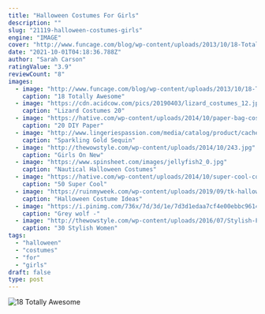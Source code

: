 ```yaml
---
title: "Halloween Costumes For Girls"
description: ""
slug: "21119-halloween-costumes-girls"
engine: "IMAGE"
cover: "http://www.funcage.com/blog/wp-content/uploads/2013/10/18-Totally-Awesome-Kids-Halloween-Costumes-003.jpg"
date: "2021-10-01T04:18:36.788Z"
author: "Sarah Carson"
ratingValue: "3.9"
reviewCount: "8"
images:
  - image: "http://www.funcage.com/blog/wp-content/uploads/2013/10/18-Totally-Awesome-Kids-Halloween-Costumes-003.jpg"
    caption: "18 Totally Awesome"
  - image: "https://cdn.acidcow.com/pics/20190403/lizard_costumes_12.jpg"
    caption: "Lizard Costumes 20"
  - image: "https://hative.com/wp-content/uploads/2014/10/paper-bag-costume-ideas/19-paper-bag-princess.jpg"
    caption: "20 DIY Paper"
  - image: "http://www.lingeriespassion.com/media/catalog/product/cache/2/image/9df78eab33525d08d6e5fb8d27136e95/i/m/image_18121.jpg"
    caption: "Sparkling Gold Sequin"
  - image: "http://thewowstyle.com/wp-content/uploads/2014/10/243.jpg"
    caption: "Girls On New"
  - image: "https://www.spinsheet.com/images/jellyfish2_0.jpg"
    caption: "Nautical Halloween Costumes"
  - image: "https://hative.com/wp-content/uploads/2014/10/super-cool-costume-ideas/11-scarecrow-costume.jpg"
    caption: "50 Super Cool"
  - image: "https://ruinmyweek.com/wp-content/uploads/2019/09/tk-halloween-costume-ideas-for-people-who-like-taking-their-costumes-to-the-extreme-21.jpg"
    caption: "Halloween Costume Ideas"
  - image: "https://i.pinimg.com/736x/7d/3d/1e/7d3d1edaa7cf4e00ebbc9614051d4ab0.jpg"
    caption: "Grey wolf -"
  - image: "http://thewowstyle.com/wp-content/uploads/2016/07/Stylish-Fashion-Ideas-For-Women.jpg"
    caption: "30 Stylish Women"
tags:
  - "halloween"
  - "costumes"
  - "for"
  - "girls"
draft: false
type: post
---
```



![18 Totally Awesome](http://www.funcage.com/blog/wp-content/uploads/2013/10/18-Totally-Awesome-Kids-Halloween-Costumes-003.jpg "18 Totally Awesome")


<!--inArticleAds-->

<!--galleryOne-->


<!--inArticleAds-->

<!--galleryTwo-->


<!--galleryThree-->

